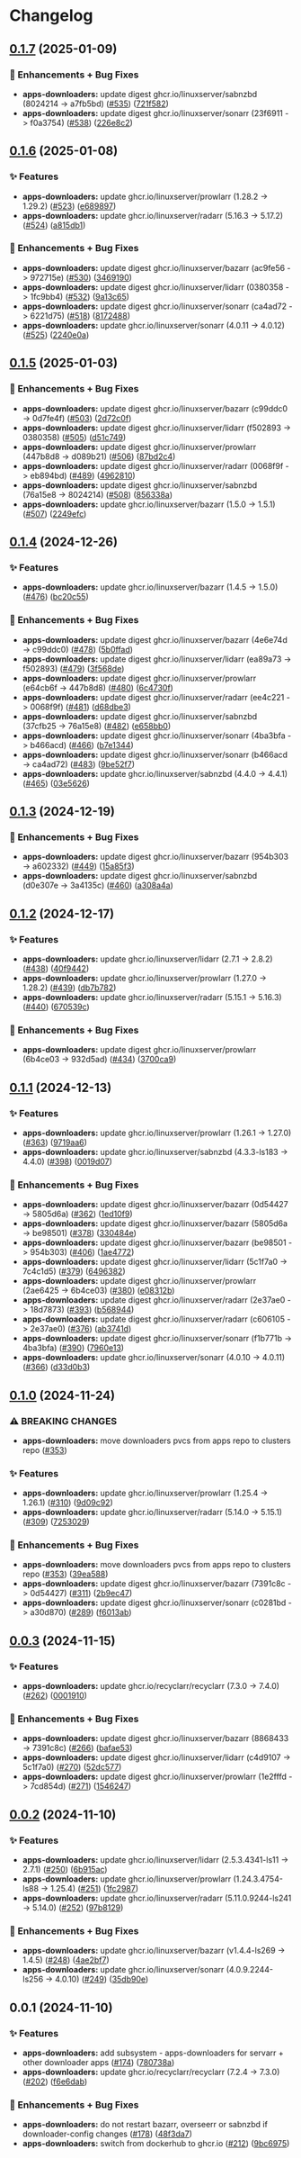 # Changelog

## [0.1.7](https://github.com/ppat/homelab-ops-kubernetes-apps/compare/apps-downloaders-v0.1.6...apps-downloaders-v0.1.7) (2025-01-09)


### 🚀 Enhancements + Bug Fixes

* **apps-downloaders:** update digest ghcr.io/linuxserver/sabnzbd (8024214 -&gt; a7fb5bd) ([#535](https://github.com/ppat/homelab-ops-kubernetes-apps/issues/535)) ([721f582](https://github.com/ppat/homelab-ops-kubernetes-apps/commit/721f582b4d291fa3a39c519add98d9fe8811b1fa))
* **apps-downloaders:** update digest ghcr.io/linuxserver/sonarr (23f6911 -&gt; f0a3754) ([#538](https://github.com/ppat/homelab-ops-kubernetes-apps/issues/538)) ([226e8c2](https://github.com/ppat/homelab-ops-kubernetes-apps/commit/226e8c2ec8418547030b5e3474d74e4f82484e06))

## [0.1.6](https://github.com/ppat/homelab-ops-kubernetes-apps/compare/apps-downloaders-v0.1.5...apps-downloaders-v0.1.6) (2025-01-08)


### ✨ Features

* **apps-downloaders:** update ghcr.io/linuxserver/prowlarr (1.28.2 -&gt; 1.29.2) ([#523](https://github.com/ppat/homelab-ops-kubernetes-apps/issues/523)) ([e689897](https://github.com/ppat/homelab-ops-kubernetes-apps/commit/e689897608fd28d1c40f21ab064bef4a022af1ef))
* **apps-downloaders:** update ghcr.io/linuxserver/radarr (5.16.3 -&gt; 5.17.2) ([#524](https://github.com/ppat/homelab-ops-kubernetes-apps/issues/524)) ([a815db1](https://github.com/ppat/homelab-ops-kubernetes-apps/commit/a815db1551df6ebf9dd2a40dbbb15cb556f87bf2))


### 🚀 Enhancements + Bug Fixes

* **apps-downloaders:** update digest ghcr.io/linuxserver/bazarr (ac9fe56 -&gt; 972715e) ([#530](https://github.com/ppat/homelab-ops-kubernetes-apps/issues/530)) ([3469190](https://github.com/ppat/homelab-ops-kubernetes-apps/commit/34691901b324e9eb4f28e5faf27d6292a7b87b6b))
* **apps-downloaders:** update digest ghcr.io/linuxserver/lidarr (0380358 -&gt; 1fc9bb4) ([#532](https://github.com/ppat/homelab-ops-kubernetes-apps/issues/532)) ([9a13c65](https://github.com/ppat/homelab-ops-kubernetes-apps/commit/9a13c656080d58b78b6383b06c0998aeb5321659))
* **apps-downloaders:** update digest ghcr.io/linuxserver/sonarr (ca4ad72 -&gt; 6221d75) ([#518](https://github.com/ppat/homelab-ops-kubernetes-apps/issues/518)) ([8172488](https://github.com/ppat/homelab-ops-kubernetes-apps/commit/817248827c9a172c64cc4f0a95a07f4d3644b428))
* **apps-downloaders:** update ghcr.io/linuxserver/sonarr (4.0.11 -&gt; 4.0.12) ([#525](https://github.com/ppat/homelab-ops-kubernetes-apps/issues/525)) ([2240e0a](https://github.com/ppat/homelab-ops-kubernetes-apps/commit/2240e0a617a4fd01b20d101014f9fed8f69e527a))

## [0.1.5](https://github.com/ppat/homelab-ops-kubernetes-apps/compare/apps-downloaders-v0.1.4...apps-downloaders-v0.1.5) (2025-01-03)


### 🚀 Enhancements + Bug Fixes

* **apps-downloaders:** update digest ghcr.io/linuxserver/bazarr (c99ddc0 -&gt; 0d7fe4f) ([#503](https://github.com/ppat/homelab-ops-kubernetes-apps/issues/503)) ([2d72c0f](https://github.com/ppat/homelab-ops-kubernetes-apps/commit/2d72c0fe346efe7e824347e0fccc3a1fa508284c))
* **apps-downloaders:** update digest ghcr.io/linuxserver/lidarr (f502893 -&gt; 0380358) ([#505](https://github.com/ppat/homelab-ops-kubernetes-apps/issues/505)) ([d51c749](https://github.com/ppat/homelab-ops-kubernetes-apps/commit/d51c749721e96ae6143bbed11a37871fae886860))
* **apps-downloaders:** update digest ghcr.io/linuxserver/prowlarr (447b8d8 -&gt; d089b21) ([#506](https://github.com/ppat/homelab-ops-kubernetes-apps/issues/506)) ([87bd2c4](https://github.com/ppat/homelab-ops-kubernetes-apps/commit/87bd2c450f4e390eb598fbe38370c2b1907e14d4))
* **apps-downloaders:** update digest ghcr.io/linuxserver/radarr (0068f9f -&gt; eb894bd) ([#489](https://github.com/ppat/homelab-ops-kubernetes-apps/issues/489)) ([4962810](https://github.com/ppat/homelab-ops-kubernetes-apps/commit/4962810c8db3f29c28cc42ef131e80c394edb87d))
* **apps-downloaders:** update digest ghcr.io/linuxserver/sabnzbd (76a15e8 -&gt; 8024214) ([#508](https://github.com/ppat/homelab-ops-kubernetes-apps/issues/508)) ([856338a](https://github.com/ppat/homelab-ops-kubernetes-apps/commit/856338a21415e6b9ff6535d433d108eaf856b254))
* **apps-downloaders:** update ghcr.io/linuxserver/bazarr (1.5.0 -&gt; 1.5.1) ([#507](https://github.com/ppat/homelab-ops-kubernetes-apps/issues/507)) ([2249efc](https://github.com/ppat/homelab-ops-kubernetes-apps/commit/2249efc7ddb2268dff1695402a37d7d7713e474a))

## [0.1.4](https://github.com/ppat/homelab-ops-kubernetes-apps/compare/apps-downloaders-v0.1.3...apps-downloaders-v0.1.4) (2024-12-26)


### ✨ Features

* **apps-downloaders:** update ghcr.io/linuxserver/bazarr (1.4.5 -&gt; 1.5.0) ([#476](https://github.com/ppat/homelab-ops-kubernetes-apps/issues/476)) ([bc20c55](https://github.com/ppat/homelab-ops-kubernetes-apps/commit/bc20c55024b049e99d74fdc71479c806915045c1))


### 🚀 Enhancements + Bug Fixes

* **apps-downloaders:** update digest ghcr.io/linuxserver/bazarr (4e6e74d -&gt; c99ddc0) ([#478](https://github.com/ppat/homelab-ops-kubernetes-apps/issues/478)) ([5b0ffad](https://github.com/ppat/homelab-ops-kubernetes-apps/commit/5b0ffad60e420819704b4c0f6a62fd955b224dbf))
* **apps-downloaders:** update digest ghcr.io/linuxserver/lidarr (ea89a73 -&gt; f502893) ([#479](https://github.com/ppat/homelab-ops-kubernetes-apps/issues/479)) ([3f568de](https://github.com/ppat/homelab-ops-kubernetes-apps/commit/3f568dedd8a0df359c296d7694479109e4c7d9c6))
* **apps-downloaders:** update digest ghcr.io/linuxserver/prowlarr (e64cb6f -&gt; 447b8d8) ([#480](https://github.com/ppat/homelab-ops-kubernetes-apps/issues/480)) ([6c4730f](https://github.com/ppat/homelab-ops-kubernetes-apps/commit/6c4730f282f5158327736a7c8a390dd5a73cd4b4))
* **apps-downloaders:** update digest ghcr.io/linuxserver/radarr (ee4c221 -&gt; 0068f9f) ([#481](https://github.com/ppat/homelab-ops-kubernetes-apps/issues/481)) ([d68dbe3](https://github.com/ppat/homelab-ops-kubernetes-apps/commit/d68dbe3d0c3abc4dcc3e84fc68c5afbe7de50b2c))
* **apps-downloaders:** update digest ghcr.io/linuxserver/sabnzbd (37cfb25 -&gt; 76a15e8) ([#482](https://github.com/ppat/homelab-ops-kubernetes-apps/issues/482)) ([e658bb0](https://github.com/ppat/homelab-ops-kubernetes-apps/commit/e658bb0d344be46990f730648e2cc5004c484236))
* **apps-downloaders:** update digest ghcr.io/linuxserver/sonarr (4ba3bfa -&gt; b466acd) ([#466](https://github.com/ppat/homelab-ops-kubernetes-apps/issues/466)) ([b7e1344](https://github.com/ppat/homelab-ops-kubernetes-apps/commit/b7e13445605e39db17ab251c785a0b736b60e518))
* **apps-downloaders:** update digest ghcr.io/linuxserver/sonarr (b466acd -&gt; ca4ad72) ([#483](https://github.com/ppat/homelab-ops-kubernetes-apps/issues/483)) ([9be52f7](https://github.com/ppat/homelab-ops-kubernetes-apps/commit/9be52f7a973468edc77cdd802eb4b43d60385645))
* **apps-downloaders:** update ghcr.io/linuxserver/sabnzbd (4.4.0 -&gt; 4.4.1) ([#465](https://github.com/ppat/homelab-ops-kubernetes-apps/issues/465)) ([03e5626](https://github.com/ppat/homelab-ops-kubernetes-apps/commit/03e562675b7aea901bfd1095793f21e353dae393))

## [0.1.3](https://github.com/ppat/homelab-ops-kubernetes-apps/compare/apps-downloaders-v0.1.2...apps-downloaders-v0.1.3) (2024-12-19)


### 🚀 Enhancements + Bug Fixes

* **apps-downloaders:** update digest ghcr.io/linuxserver/bazarr (954b303 -&gt; a602332) ([#449](https://github.com/ppat/homelab-ops-kubernetes-apps/issues/449)) ([15a85f3](https://github.com/ppat/homelab-ops-kubernetes-apps/commit/15a85f3b9afd30b04ccb03758c5679cb9236b64b))
* **apps-downloaders:** update digest ghcr.io/linuxserver/sabnzbd (d0e307e -&gt; 3a4135c) ([#460](https://github.com/ppat/homelab-ops-kubernetes-apps/issues/460)) ([a308a4a](https://github.com/ppat/homelab-ops-kubernetes-apps/commit/a308a4a0fe54aee50cc9ba3c51eddfa179d7bec9))

## [0.1.2](https://github.com/ppat/homelab-ops-kubernetes-apps/compare/apps-downloaders-v0.1.1...apps-downloaders-v0.1.2) (2024-12-17)


### ✨ Features

* **apps-downloaders:** update ghcr.io/linuxserver/lidarr (2.7.1 -&gt; 2.8.2) ([#438](https://github.com/ppat/homelab-ops-kubernetes-apps/issues/438)) ([40f9442](https://github.com/ppat/homelab-ops-kubernetes-apps/commit/40f9442f94d11bb6698c810669108c96040be56b))
* **apps-downloaders:** update ghcr.io/linuxserver/prowlarr (1.27.0 -&gt; 1.28.2) ([#439](https://github.com/ppat/homelab-ops-kubernetes-apps/issues/439)) ([db7b782](https://github.com/ppat/homelab-ops-kubernetes-apps/commit/db7b782374073bc7daca61c7ef24f2c3b8d2683e))
* **apps-downloaders:** update ghcr.io/linuxserver/radarr (5.15.1 -&gt; 5.16.3) ([#440](https://github.com/ppat/homelab-ops-kubernetes-apps/issues/440)) ([670539c](https://github.com/ppat/homelab-ops-kubernetes-apps/commit/670539ceac76fea495daebb5712c3cf941ead651))


### 🚀 Enhancements + Bug Fixes

* **apps-downloaders:** update digest ghcr.io/linuxserver/prowlarr (6b4ce03 -&gt; 932d5ad) ([#434](https://github.com/ppat/homelab-ops-kubernetes-apps/issues/434)) ([3700ca9](https://github.com/ppat/homelab-ops-kubernetes-apps/commit/3700ca98afe1cbe5e2e6c9b84588e98ac2f6050e))

## [0.1.1](https://github.com/ppat/homelab-ops-kubernetes-apps/compare/apps-downloaders-v0.1.0...apps-downloaders-v0.1.1) (2024-12-13)


### ✨ Features

* **apps-downloaders:** update ghcr.io/linuxserver/prowlarr (1.26.1 -&gt; 1.27.0) ([#363](https://github.com/ppat/homelab-ops-kubernetes-apps/issues/363)) ([9719aa6](https://github.com/ppat/homelab-ops-kubernetes-apps/commit/9719aa68070cf361dff1489af9e8d24ffff0828a))
* **apps-downloaders:** update ghcr.io/linuxserver/sabnzbd (4.3.3-ls183 -&gt; 4.4.0) ([#398](https://github.com/ppat/homelab-ops-kubernetes-apps/issues/398)) ([0019d07](https://github.com/ppat/homelab-ops-kubernetes-apps/commit/0019d073032aabc8a77171248e51973421ab8b95))


### 🚀 Enhancements + Bug Fixes

* **apps-downloaders:** update digest ghcr.io/linuxserver/bazarr (0d54427 -&gt; 5805d6a) ([#362](https://github.com/ppat/homelab-ops-kubernetes-apps/issues/362)) ([1ed10f9](https://github.com/ppat/homelab-ops-kubernetes-apps/commit/1ed10f985c9241da687358d8827da07ad866bb36))
* **apps-downloaders:** update digest ghcr.io/linuxserver/bazarr (5805d6a -&gt; be98501) ([#378](https://github.com/ppat/homelab-ops-kubernetes-apps/issues/378)) ([330484e](https://github.com/ppat/homelab-ops-kubernetes-apps/commit/330484e35455415255966f0595a06d94ba8572b7))
* **apps-downloaders:** update digest ghcr.io/linuxserver/bazarr (be98501 -&gt; 954b303) ([#406](https://github.com/ppat/homelab-ops-kubernetes-apps/issues/406)) ([1ae4772](https://github.com/ppat/homelab-ops-kubernetes-apps/commit/1ae4772ea367edba49731d7073a0402101868bb1))
* **apps-downloaders:** update digest ghcr.io/linuxserver/lidarr (5c1f7a0 -&gt; 7c4c1d5) ([#379](https://github.com/ppat/homelab-ops-kubernetes-apps/issues/379)) ([6496382](https://github.com/ppat/homelab-ops-kubernetes-apps/commit/64963822e218887d90653498d422f826e08bfa29))
* **apps-downloaders:** update digest ghcr.io/linuxserver/prowlarr (2ae6425 -&gt; 6b4ce03) ([#380](https://github.com/ppat/homelab-ops-kubernetes-apps/issues/380)) ([e08312b](https://github.com/ppat/homelab-ops-kubernetes-apps/commit/e08312b6ebeb8b89fb359da86aebaee86f48f6e1))
* **apps-downloaders:** update digest ghcr.io/linuxserver/radarr (2e37ae0 -&gt; 18d7873) ([#393](https://github.com/ppat/homelab-ops-kubernetes-apps/issues/393)) ([b568944](https://github.com/ppat/homelab-ops-kubernetes-apps/commit/b568944d98d9099d58c298a4bf0c5ad47ea53f46))
* **apps-downloaders:** update digest ghcr.io/linuxserver/radarr (c606105 -&gt; 2e37ae0) ([#376](https://github.com/ppat/homelab-ops-kubernetes-apps/issues/376)) ([ab3741d](https://github.com/ppat/homelab-ops-kubernetes-apps/commit/ab3741dd8e25aa6041d8026cc5875889f8171d17))
* **apps-downloaders:** update digest ghcr.io/linuxserver/sonarr (f1b771b -&gt; 4ba3bfa) ([#390](https://github.com/ppat/homelab-ops-kubernetes-apps/issues/390)) ([7960e13](https://github.com/ppat/homelab-ops-kubernetes-apps/commit/7960e13eec8e79c60676b05cc54d394fde58ecce))
* **apps-downloaders:** update ghcr.io/linuxserver/sonarr (4.0.10 -&gt; 4.0.11) ([#366](https://github.com/ppat/homelab-ops-kubernetes-apps/issues/366)) ([d33d0b3](https://github.com/ppat/homelab-ops-kubernetes-apps/commit/d33d0b3bc4c799e1655239bfe127dda29c5e39a1))

## [0.1.0](https://github.com/ppat/homelab-ops-kubernetes-apps/compare/apps-downloaders-v0.0.3...apps-downloaders-v0.1.0) (2024-11-24)


### ⚠ BREAKING CHANGES

* **apps-downloaders:** move downloaders pvcs from apps repo to clusters repo ([#353](https://github.com/ppat/homelab-ops-kubernetes-apps/issues/353))

### ✨ Features

* **apps-downloaders:** update ghcr.io/linuxserver/prowlarr (1.25.4 -&gt; 1.26.1) ([#310](https://github.com/ppat/homelab-ops-kubernetes-apps/issues/310)) ([9d09c92](https://github.com/ppat/homelab-ops-kubernetes-apps/commit/9d09c92ddeef7b61ca3f21fe0b9ee35a131e7492))
* **apps-downloaders:** update ghcr.io/linuxserver/radarr (5.14.0 -&gt; 5.15.1) ([#309](https://github.com/ppat/homelab-ops-kubernetes-apps/issues/309)) ([7253029](https://github.com/ppat/homelab-ops-kubernetes-apps/commit/725302999e1380a24a0d105cc8b2ef0f86af6671))


### 🚀 Enhancements + Bug Fixes

* **apps-downloaders:** move downloaders pvcs from apps repo to clusters repo ([#353](https://github.com/ppat/homelab-ops-kubernetes-apps/issues/353)) ([39ea588](https://github.com/ppat/homelab-ops-kubernetes-apps/commit/39ea58825b700716ed807166d256957e6e4e6e7b))
* **apps-downloaders:** update digest ghcr.io/linuxserver/bazarr (7391c8c -&gt; 0d54427) ([#311](https://github.com/ppat/homelab-ops-kubernetes-apps/issues/311)) ([2b9ec47](https://github.com/ppat/homelab-ops-kubernetes-apps/commit/2b9ec47dc26c546e15011cb1a4289993e0df89c3))
* **apps-downloaders:** update digest ghcr.io/linuxserver/sonarr (c0281bd -&gt; a30d870) ([#289](https://github.com/ppat/homelab-ops-kubernetes-apps/issues/289)) ([f6013ab](https://github.com/ppat/homelab-ops-kubernetes-apps/commit/f6013abeda108da78bd610e7fe3acf658b8b04a0))

## [0.0.3](https://github.com/ppat/homelab-ops-kubernetes-apps/compare/apps-downloaders-v0.0.2...apps-downloaders-v0.0.3) (2024-11-15)


### ✨ Features

* **apps-downloaders:** update ghcr.io/recyclarr/recyclarr (7.3.0 -&gt; 7.4.0) ([#262](https://github.com/ppat/homelab-ops-kubernetes-apps/issues/262)) ([0001910](https://github.com/ppat/homelab-ops-kubernetes-apps/commit/0001910c2acb97789c6dacc03d8973281c80d754))


### 🚀 Enhancements + Bug Fixes

* **apps-downloaders:** update digest ghcr.io/linuxserver/bazarr (8868433 -&gt; 7391c8c) ([#266](https://github.com/ppat/homelab-ops-kubernetes-apps/issues/266)) ([bafae53](https://github.com/ppat/homelab-ops-kubernetes-apps/commit/bafae53341aaa1c9bf1beb852077c3bcf63a71b2))
* **apps-downloaders:** update digest ghcr.io/linuxserver/lidarr (c4d9107 -&gt; 5c1f7a0) ([#270](https://github.com/ppat/homelab-ops-kubernetes-apps/issues/270)) ([52dc577](https://github.com/ppat/homelab-ops-kubernetes-apps/commit/52dc57706aba2e096653e69d07abadc4399ea619))
* **apps-downloaders:** update digest ghcr.io/linuxserver/prowlarr (1e2fffd -&gt; 7cd854d) ([#271](https://github.com/ppat/homelab-ops-kubernetes-apps/issues/271)) ([1546247](https://github.com/ppat/homelab-ops-kubernetes-apps/commit/1546247f02a6e2267bc29026c502470548c48425))

## [0.0.2](https://github.com/ppat/homelab-ops-kubernetes-apps/compare/apps-downloaders-v0.0.1...apps-downloaders-v0.0.2) (2024-11-10)


### ✨ Features

* **apps-downloaders:** update ghcr.io/linuxserver/lidarr (2.5.3.4341-ls11 -&gt; 2.7.1) ([#250](https://github.com/ppat/homelab-ops-kubernetes-apps/issues/250)) ([6b915ac](https://github.com/ppat/homelab-ops-kubernetes-apps/commit/6b915ac1db03899893171bf50c573c92d464ce7f))
* **apps-downloaders:** update ghcr.io/linuxserver/prowlarr (1.24.3.4754-ls88 -&gt; 1.25.4) ([#251](https://github.com/ppat/homelab-ops-kubernetes-apps/issues/251)) ([1fc2987](https://github.com/ppat/homelab-ops-kubernetes-apps/commit/1fc2987bfa7d91f226c8cc2c60a981b9d36afceb))
* **apps-downloaders:** update ghcr.io/linuxserver/radarr (5.11.0.9244-ls241 -&gt; 5.14.0) ([#252](https://github.com/ppat/homelab-ops-kubernetes-apps/issues/252)) ([97b8129](https://github.com/ppat/homelab-ops-kubernetes-apps/commit/97b812958a20a3cee2d42a1233838fa796dfcca7))


### 🚀 Enhancements + Bug Fixes

* **apps-downloaders:** update ghcr.io/linuxserver/bazarr (v1.4.4-ls269 -&gt; 1.4.5) ([#248](https://github.com/ppat/homelab-ops-kubernetes-apps/issues/248)) ([4ae2bf7](https://github.com/ppat/homelab-ops-kubernetes-apps/commit/4ae2bf7e11814838fd36d80ccd6f5b1fea4e9bed))
* **apps-downloaders:** update ghcr.io/linuxserver/sonarr (4.0.9.2244-ls256 -&gt; 4.0.10) ([#249](https://github.com/ppat/homelab-ops-kubernetes-apps/issues/249)) ([35db90e](https://github.com/ppat/homelab-ops-kubernetes-apps/commit/35db90e19983e6c84be97eddf28275770ff16dc3))

## 0.0.1 (2024-11-10)


### ✨ Features

* **apps-downloaders:** add subsystem - apps-downloaders for servarr + other downloader apps ([#174](https://github.com/ppat/homelab-ops-kubernetes-apps/issues/174)) ([780738a](https://github.com/ppat/homelab-ops-kubernetes-apps/commit/780738adfe4c681f06bdf3aaf45f500f04ae3ed0))
* **apps-downloaders:** update ghcr.io/recyclarr/recyclarr (7.2.4 -&gt; 7.3.0) ([#202](https://github.com/ppat/homelab-ops-kubernetes-apps/issues/202)) ([f6e6dab](https://github.com/ppat/homelab-ops-kubernetes-apps/commit/f6e6dab66861e0b720456c266301ce652142513d))


### 🚀 Enhancements + Bug Fixes

* **apps-downloaders:** do not restart bazarr, overseerr or sabnzbd if downloader-config changes ([#178](https://github.com/ppat/homelab-ops-kubernetes-apps/issues/178)) ([48f3da7](https://github.com/ppat/homelab-ops-kubernetes-apps/commit/48f3da7a91b1487c0d7a4eb2056725ae24e7ff9e))
* **apps-downloaders:** switch from dockerhub to ghcr.io ([#212](https://github.com/ppat/homelab-ops-kubernetes-apps/issues/212)) ([9bc6975](https://github.com/ppat/homelab-ops-kubernetes-apps/commit/9bc6975225b8135db5a966a074e1a718722e31c3))
